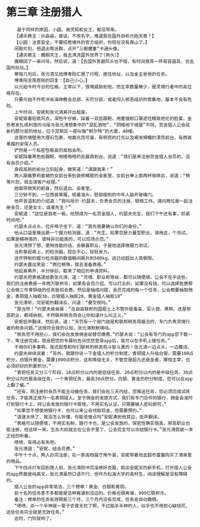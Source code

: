 # 第三章 注册猎人
        基于同样的原因，小圆、谢灵熙和女王，都没带来。
       【通天教主：孙淼淼，废话，不改名字，难道我在国外自称元始天尊？】
       【小圆：注意安全，不要招惹境外的官方组织，你现在没有靠山了。】
       闲聊片刻，他退出帮派群，点开“三眼魔童”卡通头像。
       【通天教主：魔眼天王，我去清洗国外世界了(狗头）】
       魔眼回了一串问号，然后说，道：【去国外暂避风头也不错，有时间我弄一件易容道具，也去国外玩玩。】
       寒暄几句后，张元清又给傅青阳汇报了行程、居住地址，以及金主爸爸的任务。
       傅青阳言简意赅的回复：【自己小心。】
       以元始今时今日的位格，主宰以下，很难威胁到他，而主宰数量稀少，是灵境行者中的高位格存在。
       只要元始不作死冲击海神教会总部、天罚分部，或者闯入邪恶组织的聚集地，基本不会有危险。
       上午时间，安妮和张元清离开出租屋。
       安妮穿着短款风衣，深色牛仔裤，踩着一双低跟鞋，用墨镜和口罩遮住精致绝伦的脸蛋，金色卷发扎成利落的马尾与张元清想象中的“混乱酒吧”、“阴暗地下城堡”不同，赏金猎人公会驻新约郡分部的地址，位于昆斯区一座叫做“默尔特”的大厦，48楼。
       这里的墙壁用大理石包裹，地面光亮可鉴，有明亮的灯光以及褐发褐瞳的漂亮前台，有西装革履的安保人员。
       俨然是一个私密性极高的高档会所。
       安妮踩着黑色低跟鞋，啪嗒啪嗒的走聂鼎到台，说道：“我们是来注册赏金猎人会员的，没有会员介绍。”
       身段高挑的前台立刻起身，微笑道：“请跟我来！”
       两人跟着萝莉套裙的女前台来到装修精致的会客室，女前台奉上面两杯咖啡后，说道：“稍等片刻，我去请客户经理。”
       她面带微笑的躬身，然后退出，会客室。
       三分钟不到，一位西装革履，梳着油头，脸部瘦削的中年人敲开玻璃门。
       他声音温和的介绍道：“我叫哈尔·约瑟夫，负责会员的注册、联络工作，请问两位是一起注册会员，还是女士，或者先生？”
       安妮道：“这位是我老一板，他想成为一名赏金猎人，约瑟夫先生，我们下午还有事，抓紧时间吧。”
       约瑟夫点点头，拉开椅子坐下，道：“首先我要确认你们的身份。”
       他从口袋里摸出爵一个握力检测器，道：“先生，如果您是力量型职业，请用这，个测试。如果是精神类的，或特异功能类的，可以现场示范。”
       张元清想了想，使用技能的话，会暴露职业，于是他选择做握力测试。
       当即拿起桌上，的检测器，捏在手心，轻轻发力。
       这件特制的握力检测器的数值瞬间飙升到500kg，这已经超出人类极限。
       约瑟夫露出笑容：“两位稍等，我去准备表格。”
       他起身离开，半分钟后，取来了相应的申请资料。
       约瑟夫把表格递给爵张元清，道：“灵境、职业和等级，都可以随便填，公会不在乎这些。我们的注册费是一年两万联邦币，如果有会员介绍，可以打五折。如果没有钱，可以选择免费帮公会做三件青铜级的任务抵扣会费。然后是抽成问题，会员完成的每一个任务，公会都要抽取佣金，青铜猎人抽取30，白银猎人抽取20，黄金猎人抽取10”
       张元清听，完安妮的翻译后，问道：“要交税吗。”
       “那当然！”约瑟夫耸耸肩：“在自由联邦的国题土上不管你是毒枭、军火商、黑帮，还是邪恶职业，都得纳税，不然联邦税务局会让你知道什么叫正义。”
       安妮低声翻译，然后说，道：“天罚有一个部门就是和联邦税务局接洽的，专门负责灵境行者的税务问题。”这很符合我的认知，张元清默默嘀咕。
       “税务您不用担心，我们会在发放佣金前替您缴费。”约瑟夫说：“公会有专门的app您下载一下，等注册完成，我会把您的专属码告诉您您登录app后，就可以在手机上接任务。”
       不用你们多事啊，我还挺想和你们联邦的税务局斗智斗勇的！张元清一边点头，一边腹诽。
       约瑟夫继续说着：“另外，我跟你说一下金猎人的积分制度，青铜猎人升级白银，需要100点积分，白银升黄金，需要1000点积分，这和等级无关，不管您是超凡还是圣者，哪怕主宰，也必须好好的积累积分。”
       “青铜任务又分三个阶段，10点积分以内的是低级任务，20点积分以内的是中级任务，30点积分以内的是高级任务，一个青铜任务，最高30点积分。白银、黄金的积分制度，您可以在app上翻了解。”
       “还有，刚注册的会员不能主动接任务，我们会在三天内给，您推送任务，您必须完成试炼任务，才能真正成为一名青铜猎人。至于佣金的发放方式，我们有专门合作的银行，佣金会准时打到银行卡上，持公会发放的银行卡取钱，不用实名认证，只需要输入密码即可。”
       “如果您不想使用银行卡，也可以来公会领取现金，但需要预约。”
       “语速太快了，我没怎么听懂，你能说慢点吗”安妮凑到他耳边，低声翻译。
       “表格可以随便填，不用实名制，银行卡也，是公会发放的，保密性确实很高，邪恶职业也能注册，但这样一来，生杀大权就全在公会手里了，公会完全可以冻结银行卡。”张元清假装一本正经的听着。
       啧啧，有得必有失吧。
       张元清道：“安妮，给会员费。”
       中午十十点，两人办完注册，在一家高档餐厅用午餐，安妮带着他去超市雷翼购买了清单里的物品。
       下午四点打车回到唐人街，张元清刚冲完澡换好衣服，取出安妮买的新手机，打开猎人公会的app界面是纯英文，张元清虽然口语不行，但作为松海大学的高材生，阅读理解是没有障碍的。
       猎人公会的app非常简洁，三个榜单：黄金、白银和青铜。
       前十名的任务差不多都是是这种离谱到没边的。价格也很离谱，999亿联邦币。
       备注：榜单的任务有效期是三个月，三个月内没有完成，任务会自动撤销。
       “啧啧，杀一个半神就一辈子衣食无忧了啊，不过能杀半神的人，似乎也不用担心缺钱花，这些任务完全就是无效任务。”
       这时，门铃就响了。